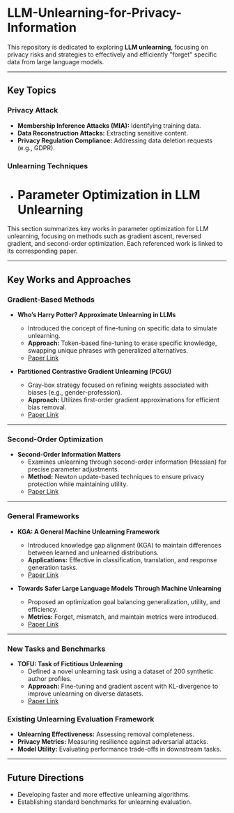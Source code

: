 # LLM-Unlearning-for-Privacy-Information
This repository is dedicated to exploring **LLM unlearning**, focusing on privacy risks and strategies to effectively and efficiently "forget" specific data from large language models. 

---

## Key Topics
### Privacy Attack
- **Membership Inference Attacks (MIA):** Identifying training data.
- **Data Reconstruction Attacks:** Extracting sensitive content.
- **Privacy Regulation Compliance:** Addressing data deletion requests (e.g., GDPR).

### Unlearning Techniques
- # Parameter Optimization in LLM Unlearning

This section summarizes key works in parameter optimization for LLM unlearning, focusing on methods such as gradient ascent, reversed gradient, and second-order optimization. Each referenced work is linked to its corresponding paper.

---

## Key Works and Approaches

### Gradient-Based Methods
- **Who’s Harry Potter? Approximate Unlearning in LLMs**  
  - Introduced the concept of fine-tuning on specific data to simulate unlearning.  
  - **Approach:** Token-based fine-tuning to erase specific knowledge, swapping unique phrases with generalized alternatives.  
  - [Paper Link](https://arxiv.org/abs/2310.02238)

- **Partitioned Contrastive Gradient Unlearning (PCGU)**  
  - Gray-box strategy focused on refining weights associated with biases (e.g., gender-profession).  
  - **Approach:** Utilizes first-order gradient approximations for efficient bias removal.  
  - [Paper Link](https://arxiv.org/abs/2311.07568)

---

### Second-Order Optimization
- **Second-Order Information Matters**  
  - Examines unlearning through second-order information (Hessian) for precise parameter adjustments.  
  - **Method:** Newton update-based techniques to ensure privacy protection while maintaining utility.  
  - [Paper Link](https://arxiv.org/abs/2403.10557)

---

### General Frameworks
- **KGA: A General Machine Unlearning Framework**  
  - Introduced knowledge gap alignment (KGA) to maintain differences between learned and unlearned distributions.  
  - **Applications:** Effective in classification, translation, and response generation tasks.  
  - [Paper Link](https://arxiv.org/abs/2305.06535)

- **Towards Safer Large Language Models Through Machine Unlearning**  
  - Proposed an optimization goal balancing generalization, utility, and efficiency.  
  - **Metrics:** Forget, mismatch, and maintain metrics were introduced.  
  - [Paper Link](https://arxiv.org/abs/2402.10058)

---

### New Tasks and Benchmarks
- **TOFU: Task of Fictitious Unlearning**  
  - Defined a novel unlearning task using a dataset of 200 synthetic author profiles.  
  - **Approach:** Fine-tuning and gradient ascent with KL-divergence to improve unlearning on diverse datasets.  
  - [Paper Link](https://arxiv.org/abs/2401.06121)

### Existing Unlearning Evaluation Framework
- **Unlearning Effectiveness:** Assessing removal completeness.
- **Privacy Metrics:** Measuring resilience against adversarial attacks.
- **Model Utility:** Evaluating performance trade-offs in downstream tasks.

---

## Future Directions
- Developing faster and more effective unlearning algorithms.
- Establishing standard benchmarks for unlearning evaluation.
